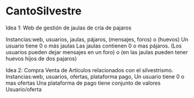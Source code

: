 # CantoSilvestre

Idea 1: Web de gestión de jaulas de cría de pajaros

Instancias:web, usuarios, jaulas, pájaros, (mensajes, foros) o (huevos)
Un usuario tiene 0 o más jaulas
Las jaulas contienen 0 o mas pájaros.
(Los usuarios pueden dejar mensajes en un foro) o (en las jaulas pueden tener huevos hijos de dos pajaros)

Idea 2: Compra Venta de Artículos relacionados con el silvestrismo.
Instancias:web, usuarios, ofertas, plataforma pago,
Un usuario tiene 0 o mas ofertas
Una plataforma de pago tiene conjunto de valores Usuario/oferta
